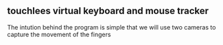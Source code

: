 ## touchlees virtual keyboard and mouse tracker 

The intution behind the program is simple that we will use two cameras to capture the movement of the fingers 